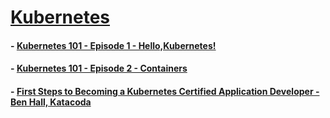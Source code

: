 # [Kubernetes](https://kubernetes.io/)

#### - [Kubernetes 101 - Episode 1 - Hello,Kubernetes!](https://www.youtube.com/watch?v=IcslsH7OoYo)

#### - [Kubernetes 101 - Episode 2 - Containers](https://www.youtube.com/watch?v=AHDrejEv0SM)

#### - [First Steps to Becoming a Kubernetes Certified Application Developer - Ben Hall, Katacoda](https://www.youtube.com/watch?v=pnTBFcddFR8)
